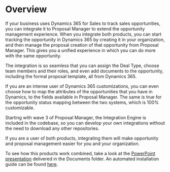 # Overview
If your business uses Dynamics 365 for Sales to track sales opportunities, you can integrate it to Proposal Manager to extend the opportunity management experience. When you integrate both products, you can start tracking the opportunity in Dynamics 365 by creating it in your organization, and then manage the proposal creation of that opportunity from Proposal Manager. This gives you a unified experience in which you can do more with the same opportunity.

The integration is so seamless that you can assign the Deal Type, choose team members and their roles, and even add documents to the opportunity, including the formal proposal template, all from Dynamics 365.

If you are an intense user of Dynamics 365 customizations, you can even choose how to map the attributes of the opportunities that you have in Dynamics, to the fields available in Proposal Manager. The same is true for the opportunity status mapping between the two systems, which is 100% customizable.

Starting with wave 3 of Proposal Manager, the Integration Engine is included in the codebase, so you can develop your own integrations without the need to download any other repositories.

If you are a user of both products, integrating them will make opportunity and proposal management easier for you and your organization.

To see how this products work combined, take a look at the [PowerPoint presentation](https://github.com/OfficeDev/ProposalManager/blob/master/Dynamics%20Integration/Documents/Proposal%20Manager%20&%20Dynamics%20365%20for%20Sales%20integration%20Capabilities%20Showcase.pptx) delivered in the Documents folder. An automated installation guide can be found [here](https://github.com/OfficeDev/ProposalManager/blob/master/Dynamics%20Integration/Setup/Automated%20Setup.md).